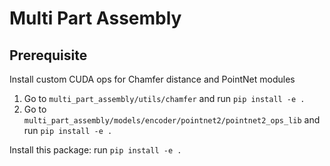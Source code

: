 # Multi Part Assembly

## Prerequisite

Install custom CUDA ops for Chamfer distance and PointNet modules

1. Go to `multi_part_assembly/utils/chamfer` and run `pip install -e .`
2. Go to `multi_part_assembly/models/encoder/pointnet2/pointnet2_ops_lib` and run `pip install -e .`

Install this package: run `pip install -e .`
